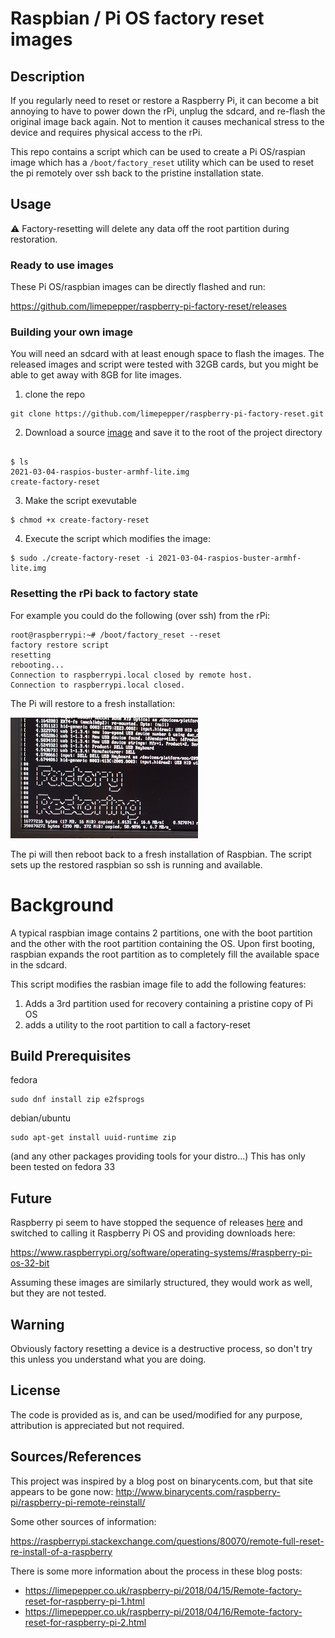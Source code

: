 # Raspbian / Pi OS factory reset images

## Description

If you regularly need to reset or restore a Raspberry Pi, it can become a bit
annoying to have to power down the rPi, unplug the sdcard, and re-flash the
original image back again. Not to mention it causes mechanical stress to the device
and requires physical access to the rPi.

This repo contains a script which can be used to create a Pi OS/raspian image
which has a `/boot/factory_reset` utility which can be used to reset the pi
remotely over ssh back to the pristine installation state.

## Usage

:warning: Factory-resetting will delete any data off the root partition during
restoration.

### Ready to use images

These Pi OS/raspbian images can be directly flashed and run:

https://github.com/limepepper/raspberry-pi-factory-reset/releases

### Building your own image

You will need an sdcard with at least enough space to flash the images. The
released images and script were tested with 32GB cards, but you might be able to
get away with 8GB for lite images.

1. clone the repo

```
git clone https://github.com/limepepper/raspberry-pi-factory-reset.git
```

2. Download a source [image]() and save it to the root of the project directory
```

$ ls
2021-03-04-raspios-buster-armhf-lite.img
create-factory-reset
```

3. Make the script exevutable

```
$ chmod +x create-factory-reset
```

4. Execute the script which modifies the image:

```
$ sudo ./create-factory-reset -i 2021-03-04-raspios-buster-armhf-lite.img
```

### Resetting the rPi back to factory state

For example you could do the following (over ssh) from the rPi:

    root@raspberrypi:~# /boot/factory_reset --reset
    factory restore script
    resetting
    rebooting...
    Connection to raspberrypi.local closed by remote host.
    Connection to raspberrypi.local closed.

The Pi will restore to a fresh installation:

![GitHub Logo](/assets/images/raspi-restore-screenshot_300px.png)

The pi will then reboot back to a fresh installation of Raspbian. The script
sets up the restored raspbian so ssh is running and available.


# Background

A typical raspbian image contains 2 partitions, one with the boot partition
and the other with the root partition containing the OS. Upon first booting,
raspbian expands the root partition as to completely fill the available space
in the sdcard.

This script modifies the rasbian image file to add the following features:

1. Adds a 3rd partition used for recovery containing a pristine copy of Pi OS
2. adds a utility to the root partition to call a factory-reset

Build Prerequisites
-------

fedora

    sudo dnf install zip e2fsprogs

debian/ubuntu

    sudo apt-get install uuid-runtime zip

(and any other packages providing tools for your distro...) This has only been
tested on fedora 33





Future
-----

Raspberry pi seem to have stopped the sequence of releases [here](https://downloads.raspberrypi.org/raspbian/images/) and switched to calling it Raspberry Pi OS and providing downloads
here:

https://www.raspberrypi.org/software/operating-systems/#raspberry-pi-os-32-bit

Assuming these images are similarly structured, they would work as well, but they
are not tested.



Warning
-------

Obviously factory resetting a device is a destructive process, so don't try this
unless you understand what you are doing.

License
-------

The code is provided as is, and can be used/modified for any purpose, attribution
is appreciated but not required.

Sources/References
----

This project was inspired by a blog post on binarycents.com, but that site appears
to be gone now:
http://www.binarycents.com/raspberry-pi/raspberry-pi-remote-reinstall/


Some other sources of information:

https://raspberrypi.stackexchange.com/questions/80070/remote-full-reset-re-install-of-a-raspberry

There is some more information about the process in these blog posts:

* https://limepepper.co.uk/raspberry-pi/2018/04/15/Remote-factory-reset-for-raspberry-pi-1.html
* https://limepepper.co.uk/raspberry-pi/2018/04/16/Remote-factory-reset-for-raspberry-pi-2.html

